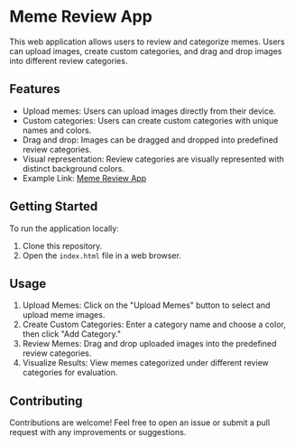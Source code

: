 # Meme Review App

This web application allows users to review and categorize memes. Users can upload images, create custom categories, and drag and drop images into different review categories.

## Features

- Upload memes: Users can upload images directly from their device.
- Custom categories: Users can create custom categories with unique names and colors.
- Drag and drop: Images can be dragged and dropped into predefined review categories.
- Visual representation: Review categories are visually represented with distinct background colors.
- Example Link: [Meme Review App](https://meme-review.vercel.app/)

## Getting Started

To run the application locally:

1. Clone this repository.
2. Open the `index.html` file in a web browser.

## Usage

1. Upload Memes: Click on the "Upload Memes" button to select and upload meme images.
2. Create Custom Categories: Enter a category name and choose a color, then click "Add Category."
3. Review Memes: Drag and drop uploaded images into the predefined review categories.
4. Visualize Results: View memes categorized under different review categories for evaluation.

## Contributing

Contributions are welcome! Feel free to open an issue or submit a pull request with any improvements or suggestions.
